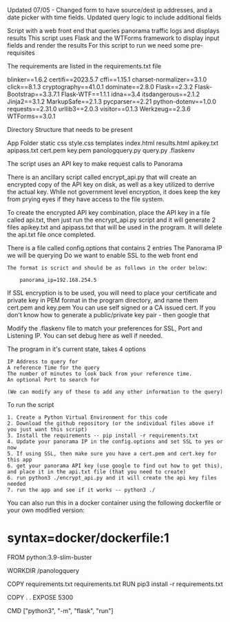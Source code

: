 Updated 07/05 - Changed form to have source/dest ip addresses, and a date picker with time fields.  Updated query logic to include additional fields


Script with a web front end that queries panorama traffic logs and displays results
This script uses Flask and the WTForms framework to display input fields and render the results
For this script to run we need some pre-requisites

The requirements are listed in the requirements.txt file

blinker==1.6.2
certifi==2023.5.7
cffi==1.15.1
charset-normalizer==3.1.0
click==8.1.3
cryptography==41.0.1
dominate==2.8.0
Flask==2.3.2
Flask-Bootstrap==3.3.7.1
Flask-WTF==1.1.1
idna==3.4
itsdangerous==2.1.2
Jinja2==3.1.2
MarkupSafe==2.1.3
pycparser==2.21
python-dotenv==1.0.0
requests==2.31.0
urllib3==2.0.3
visitor==0.1.3
Werkzeug==2.3.6
WTForms==3.0.1


Directory Structure that needs to be present

App Folder
     static
          css
              style.css
     templates
         index.html
         results.html
    apikey.txt
    apipass.txt
    cert.pem
    key.pem
    panologquery.py
    query.py
    .flaskenv


The script uses an API key to make request calls to Panorama

There is an ancillary script called encrypt_api.py that will create an encrypted copy of the API key on disk, as well as a key utilized to derrive the actual key.  While not government
level encryption, it does keep the key from prying eyes if they have access to the file system.

To create the encrypted API key combination, place the API key in a file called api.txt, then just run the encrypt_api.py script and it will generate 2 files
apikey.txt and apipass.txt that will be used in the program.  It will delete the api.txt file once completed.

There is a file called config.options that contains 2 entries
    The Panorama IP we will be querying
    Do we want to enable SSL to the web front end

    The format is scrict and should be as follows in the order below:

        panorama_ip=192.168.254.5
     

If SSL encryption is to be used, you will need to place your certificate and private key in PEM format in the program directory, and name them cert.pem and key.pem
    You can use self signed or a CA issued cert.  If you don't know how to generate a public/private key pair - then google that

Modify the .flaskenv file to match your preferences for SSL, Port and Listening IP.  You can set debug here as well if needed.

The program in it's current state, takes 4 options

    IP Address to query for
    A reference Time for the query
    The number of minutes to look back from your reference time.
    An optional Port to search for

    (We can modify any of these to add any other information to the query)



To run the script

    1. Create a Python Virtual Environment for this code
    2. Download the github repository (or the individual files above if you just want this script)
    3. Install the requirements -- pip install -r requirements.txt
    4. Update your panorama IP in the config.options and set SSL to yes or now
    5. If using SSL, then make sure you have a cert.pem and cert.key for this app
    6. get your panorama API key (use google to find out how to get this), and place it in the api.txt file (that you need to create)
    6. run python3 ./encrypt_api.py and it will create the api key files needed
    7. run the app and see if it works -- python3 ./


You can also run this in a docker container using the following dockerfile or your own modified version:

# syntax=docker/dockerfile:1

FROM python:3.9-slim-buster

WORKDIR /panologquery

COPY requirements.txt requirements.txt
RUN pip3 install -r requirements.txt

COPY . .
EXPOSE 5300

CMD ["python3", "-m", "flask", "run"]


